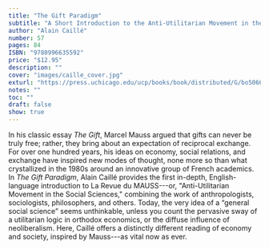 ```yaml
---
title: "The Gift Paradigm"
subtitle: "A Short Introduction to the Anti-Utilitarian Movement in the Social Sciences"
author: "Alain Caillé"
number: 57
pages: 84
ISBN: "9780996635592"
price: "$12.95"
description: ""
cover: "images/caille_cover.jpg"
exturl: "https://press.uchicago.edu/ucp/books/book/distributed/G/bo50666401.html"
notes: ""
toc: ""
draft: false
show: true
---
```


In his classic essay *The Gift*, Marcel Mauss argued that gifts can never be truly free; rather, they bring about an expectation of reciprocal exchange. For over one hundred years, his ideas on economy, social relations, and exchange have inspired new modes of thought, none more so than what crystallized in the 1980s around an innovative group of French academics. In *The Gift Paradigm*, Alain Caillé provides the first in-depth, English-language introduction to La Revue du MAUSS---or, "Anti-Utilitarian Movement in the Social Sciences," combining the work of anthropologists, sociologists, philosophers, and others. Today, the very idea of a “general social science” seems unthinkable, unless you count the pervasive sway of a utilitarian logic in orthodox economics, or the diffuse influence of neoliberalism. Here, Caillé offers a distinctly different reading of economy and society, inspired by Mauss---as vital now as ever.
